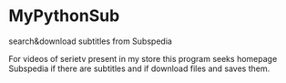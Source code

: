 # MyPythonSub
search&amp;download subtitles from Subspedia


For videos of serietv present in my store this program seeks homepage Subspedia if there are subtitles and if download files and saves them.


